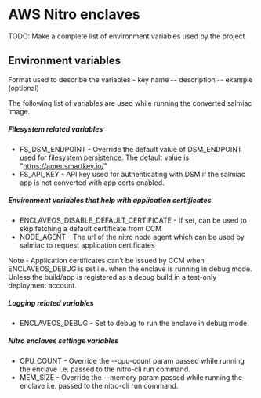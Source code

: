 # AWS Nitro enclaves #

TODO: Make a complete list of environment variables used by the project

## Environment variables

Format used to describe the variables - key name -- description -- example (optional)

The following list of variables are used while running the converted salmiac image.

##### Filesystem related variables
- FS_DSM_ENDPOINT - Override the default value of DSM_ENDPOINT used for filesystem persistence.
  The default value is "https://amer.smartkey.io/"
- FS_API_KEY - API key used for authenticating with DSM if the salmiac app is not converted with app
  certs enabled.

##### Environment variables that help with application certificates
- ENCLAVEOS_DISABLE_DEFAULT_CERTIFICATE - If set, can be used to skip fetching
  a default certificate from CCM
- NODE_AGENT - The url of the nitro node agent which can be used by salmiac
  to request application certificates

Note - Application certificates can't be issued by CCM when ENCLAVEOS_DEBUG is
set i.e. when the enclave is running in debug mode. Unless the build/app is
registered as a debug build in a test-only deployment account.

##### Logging related variables
- ENCLAVEOS_DEBUG - Set to debug to run the enclave in debug mode.

##### Nitro enclaves settings variables
- CPU_COUNT - Override the --cpu-count param passed while running the enclave i.e.
  passed to the nitro-cli run command.
- MEM_SIZE - Override the --memory param passed while running the enclave i.e.
  passed to the nitro-cli run command.
